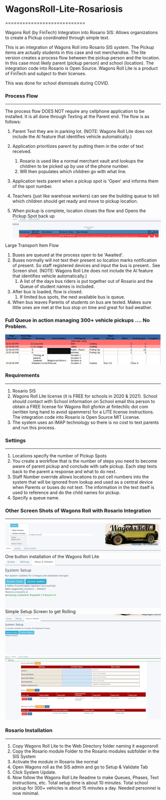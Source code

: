 # WagonsRoll-Lite-Rosariosis
============================
 
 Wagons Roll (by FinTech) Integration into Rosario SIS: Allows organizations to create a Pickup coordinated through simple text.

 This is an integration of Wagons Roll into Rosario SIS system. The Pickup items are actually students in this case and not merchandise.
 The lite version creates a process flow between the pickup person and the location. In this case most likely parent (pickup person) and school (location). The integration code into Rosario is Open Source. Wagons Roll Lite is a product of FinTech and subject to their licenses.

 This was done for school dismissals during COVID.

### Process Flow
 --------------
 The process flow DOES NOT require any cellphone application to be installed. It is all done through Texting at the Parent end. 
 The flow is as follows:
 1. Parent Text they are in parking lot.
 (NOTE: Wagons Roll Lite does not include the AI feature that identifies vehicle automatically.)

 2. Application prioritizes parent by putting them in the order of text received.
 	1. Rosario is used like a normal merchant vault and lookups the children to be picked up by use of the phone number.
 	2. WR then populates which children go with what line.
 3. Application texts parent when a pickup spot is 'Open' and informs them of the spot number.
 4. Teachers (just like warehose workers) can see the building queue to tell which children should get ready and move to pickup location.
 5. When pickup is complete, location closes the flow and Opens the Pickup Spot back up
![QUEUE OPEN](readmepics/queue.png)

 Large Transport Item Flow
 1. Buses are queued at the process open to be 'Awaited'.
 2. Buses normally will not text their present so location marks notification of present. So staff registered devices and input the bus is present.. See Screen shot.
 (NOTE: Wagons Roll Lite does not include the AI feature that identifies vehicle automatically.)
 	1. A list of the days bus riders is put together out of Rosario and the Queue of student names is included.
 3. After bus is loaded, flow is closed.
    1. If limited bus spots, the next available bus is queue.
 4. When bus leaves Parents of students on bus are texted. Makes sure little ones are met at the bus stop on time and great for bad weather.

### Full Queue in action managing 300+ vehicle pickups .... No Problem.
![QUEUE OPEN](readmepics/queuesession.png)


### Requirements
 ----------------
 1. Rosario SIS
 2. Wagons Roll Lite license (it is FREE for schools in 2020 & 2021). School should contact with School information on School email this person to obtain a FREE license for Wagons Roll gforkin at fintechllc dot com (written long hand to avoid spammers) for a LITE license instructions. The integration code into Rosario is Open Source MIT License.
 3. The system uses an IMAP technology so there is no cost to text parents and run this process.

### Settings
------------
1. Locations specify the number of Pickup Spots
2. You create a workflow that is the number of steps you need to become aware of parent pickup and conclude with safe pickup. Each step texts back to the parent a response and what to do next.
3. Staff Number override allows locations to put cell numbers into the system that will be ignored from lookup and used as a central device when Parents or buses do not text. The information in the text itself is used to reference and do the child names for pickup.
4. Specify a queue name.

### Other Screen Shots of Wagons Roll with Rosario Integration
--------------------------------------------------------
![QUEUE OPEN](readmepics/queuetop.png)
One button installation of the Wagons Roll Lite
![SIMPLE INSTALL](readmepics/simpleinstall.png)
Simple Setup Screen to get Rolling
![SYSTEM SETUP](readmepics/systemsetup.png)
![FLOW](readmepics/flow.png)

### Rosario Installation
------------------------
1. Copy Wagons Roll Lite to the Web Directory folder naming it wagonsroll
2. Copy the Rosario module Folder to the Rosario modules subfolder in the SIS System
3. Activate the module in Rosario like normal
4. Open Wagons roll as the SIS admin and go to Setup & Validate Tab
5. Click System Update.
6. Now follow the Wagons Roll Lite Readme to make Queues, Phases, Text Instructions, etc. 
Total setup time is about 10 minutes. Total school pickup for 300+ vehicles is about 15 minutes a day. Needed personnel is now minimal.
